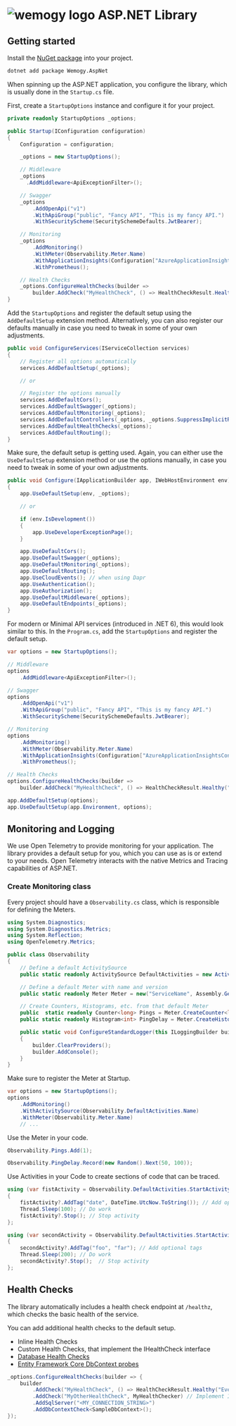 # ![wemogy logo](https://wemogyimages.blob.core.windows.net/logos/wemogy-github-tiny.png) ASP.NET Library

## Getting started

Install the [NuGet package](https://www.nuget.org/packages/Wemogy.AspNet) into your project.

```bash
dotnet add package Wemogy.AspNet
```

When spinning up the ASP.NET application, you configure the library, which is usually done in the `Startup.cs` file.

First, create a `StartupOptions` instance and configure it for your project.

```csharp
private readonly StartupOptions _options;

public Startup(IConfiguration configuration)
{
    Configuration = configuration;

    _options = new StartupOptions();

    // Middleware
    _options
      .AddMiddleware<ApiExceptionFilter>();

    // Swagger
    _options
        .AddOpenApi("v1")
        .WithApiGroup("public", "Fancy API", "This is my fancy API.")
        .WithSecurityScheme(SecuritySchemeDefaults.JwtBearer);

    // Monitoring
    _options
        .AddMonitoring()
        .WithMeter(Observability.Meter.Name)
        .WithApplicationInsights(Configuration["AzureApplicationInsightsConnectionString"])
        .WithPrometheus();

    // Health Checks
    _options.ConfigureHealthChecks(builder =>
        builder.AddCheck("MyHealthCheck", () => HealthCheckResult.Healthy("Everything is fine."));
}
```

Add the `StartupOptions` and register the default setup using the `AddDefaultSetup` extension method. Alternatively, you can also register our defaults manually in case you need to tweak in some of your own adjustments.

```csharp
public void ConfigureServices(IServiceCollection services)
{
    // Register all options automatically
    services.AddDefaultSetup(_options);

    // or

    // Register the options manually
    services.AddDefaultCors();
    services.AddDefaultSwagger(_options);
    services.AddDefaultMonitoring(_options);
    services.AddDefaultControllers(_options, _options.SuppressImplicitRequiredAttributeForNonNullableReferenceTypes);
    services.AddDefaultHealthChecks(_options);
    services.AddDefaultRouting();
}
```

Make sure, the default setup is getting used. Again, you can either use the `UseDefaultSetup` extension method or use the options manually, in case you need to tweak in some of your own adjustments.

```csharp
public void Configure(IApplicationBuilder app, IWebHostEnvironment env)
{
    app.UseDefaultSetup(env, _options);

    // or

    if (env.IsDevelopment())
    {
        app.UseDeveloperExceptionPage();
    }

    app.UseDefaultCors();
    app.UseDefaultSwagger(_options);
    app.UseDefaultMonitoring(_options);
    app.UseDefaultRouting();
    app.UseCloudEvents(); // when using Dapr
    app.UseAuthentication();
    app.UseAuthorization();
    app.UseDefaultMiddleware(_options);
    app.UseDefaultEndpoints(_options);
}
```

For modern or Minimal API services (introduced in .NET 6), this would look similar to this. In the `Program.cs`, add the `StartupOptions` and register the default setup.

```csharp
var options = new StartupOptions();

// Middleware
options
    .AddMiddleware<ApiExceptionFilter>();

// Swagger
options
    .AddOpenApi("v1")
    .WithApiGroup("public", "Fancy API", "This is my fancy API.")
    .WithSecurityScheme(SecuritySchemeDefaults.JwtBearer);

// Monitoring
options
    .AddMonitoring()
    .WithMeter(Observability.Meter.Name)
    .WithApplicationInsights(Configuration["AzureApplicationInsightsConnectionString"])
    .WithPrometheus();

// Health Checks
options.ConfigureHealthChecks(builder =>
    builder.AddCheck("MyHealthCheck", () => HealthCheckResult.Healthy("Everything is fine."));

app.AddDefaultSetup(options);
app.UseDefaultSetup(app.Environment, options);
```

## Monitoring and Logging

We use Open Telemetry to provide monitoring for your application. The library provides a default setup for you, which you can use as is or extend to your needs. Open Telemetry interacts with the native Metrics and Tracing capabilities of ASP.NET.

### Create Monitoring class

Every project should have a `Observability.cs` class, which is responsible for defining the Meters.

```csharp
using System.Diagnostics;
using System.Diagnostics.Metrics;
using System.Reflection;
using OpenTelemetry.Metrics;

public class Observability
{
    // Define a default ActivitySource
    public static readonly ActivitySource DefaultActivities = new ActivitySource("ServiceName");

    // Define a default Meter with name and version
    public static readonly Meter Meter = new("ServiceName", Assembly.GetExecutingAssembly().GetName().Version?.ToString() ?? "0.0.0");

    // Create Counters, Histograms, etc. from that default Meter
    public  static readonly Counter<long> Pings = Meter.CreateCounter<long>("service_countername", description: "Total number of pings");
    public static readonly Histogram<int> PingDelay = Meter.CreateHistogram<int>("service_histgramname", "ms", "Think time in ms for a ping");

    public static void ConfigureStandardLogger(this ILoggingBuilder builder)
    {
        builder.ClearProviders();
        builder.AddConsole();
    }
}
```

Make sure to register the Meter at Startup.

```csharp
var options = new StartupOptions();
options
    .AddMonitoring()
    .WithActivitySource(Observability.DefaultActivities.Name)
    .WithMeter(Observability.Meter.Name)
    // ...
```

Use the Meter in your code.

```csharp
Observability.Pings.Add(1);

Observability.PingDelay.Record(new Random().Next(50, 100));
```

Use Activities in your Code to create sections of code that can be traced.

```csharp
using (var fistActivity = Observability.DefaultActivities.StartActivity("First section"))
{
    fistActivity?.AddTag("date", DateTime.UtcNow.ToString()); // Add optional tags
    Thread.Sleep(100); // Do work
    fistActivity?.Stop(); // Stop activity
};

using (var secondActivity = Observability.DefaultActivities.StartActivity("Second section"))
{
    secondActivity?.AddTag("foo", "far"); // Add optional tags
    Thread.Sleep(200); // Do work
    secondActivity?.Stop();  // Stop activity
};
```

## Health Checks

The library automatically includes a health check endpoint at `/healthz`, which checks the basic health of the service.

You can add additional health checks to the default setup.

- Inline Health Checks
- Custom Health Checks, that implement the IHealthCheck interface
- [Database Health Checks](https://learn.microsoft.com/en-us/aspnet/core/host-and-deploy/health-checks?view=aspnetcore-6.0#database-probe)
- [Entity Framework Core DbContext probes](https://learn.microsoft.com/en-us/aspnet/core/host-and-deploy/health-checks?view=aspnetcore-6.0#entity-framework-core-dbcontext-probe)

```csharp
_options.ConfigureHealthChecks(builder => {
    builder
        .AddCheck("MyHealthCheck", () => HealthCheckResult.Healthy("Everything is fine.")
        .AddCheck("MyOtherHealthCheck", MyHealthChecker) // Implement IHealthCheck
        .AddSqlServer("<MY_CONNECTION_STRING>")
        .AddDbContextCheck<SampleDbContext>();
});
```
